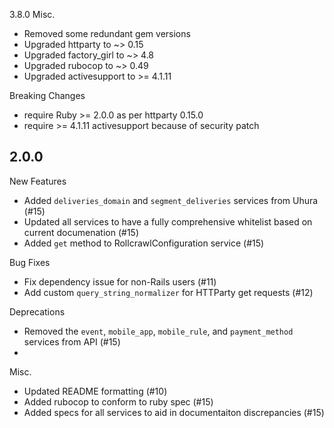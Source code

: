 3.8.0
Misc.
* Removed some redundant gem versions
* Upgraded httparty to ~> 0.15
* Upgraded factory_girl to ~> 4.8
* Upgraded rubocop to ~> 0.49
* Upgraded activesupport to >= 4.1.11

Breaking Changes
* require Ruby >= 2.0.0 as per httparty 0.15.0
* require >= 4.1.11 activesupport because of security patch

2.0.0
------
New Features
* Added `deliveries_domain` and `segment_deliveries` services from Uhura (#15)
* Updated all services to have a fully comprehensive whitelist based on current documenation (#15)
* Added `get` method to RollcrawlConfiguration service (#15)


Bug Fixes
* Fix dependency issue for non-Rails users (#11)
* Add custom `query_string_normalizer` for HTTParty get requests (#12)

Deprecations
* Removed the `event`, `mobile_app`, `mobile_rule`, and `payment_method` services from API (#15)
*

Misc.
* Updated README formatting (#10)
* Added rubocop to conform to ruby spec (#15)
* Added specs for all services to aid in documentaiton discrepancies (#15)
